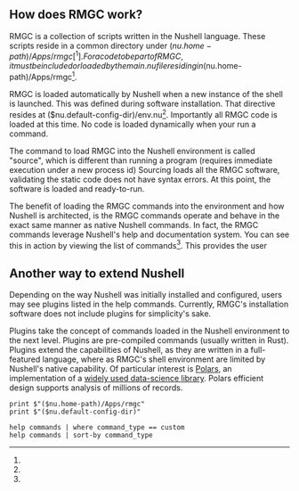 ## How does RMGC work?

RMGC is a collection of scripts written in the Nushell language. These scripts reside in a common directory under ($nu.home-path)/Apps/rmgc[^1]. For a code to be part of RMGC, it must be included or loaded by the main.nu file residing in ($nu.home-path)/Apps/rmgc[^1].

RMGC is loaded automatically by Nushell when a new instance of the shell is launched. This was defined
during software installation. That directive resides at ($nu.default-config-dir)/env.nu[^1]. Importantly all RMGC code is loaded at this time. No code is loaded dynamically when your run a command.

The command to load RMGC into the Nushell environment is called "source", which is different than running a program (requires immediate execution under a new process id) Sourcing loads all the RMGC software, validating the static code does not have syntax errors. At this point, the software is loaded and ready-to-run.

The benefit of loading the RMGC commands into the environment and how Nushell is architected, is the RMGC commands operate and behave in the exact same manner as native Nushell commands. In fact, the RMGC commands leverage Nushell's help and documentation system. You can see this in action by viewing the list of commands[^2]. This provides the user

## Another way to extend Nushell

Depending on the way Nushell was initially installed and configured, users may see plugins listed in the help commands. Currently, RMGC's installation software does not include plugins for simplicity's sake.

Plugins take the concept of commands loaded in the Nushell environment to the next level. Plugins are pre-compiled commands (usually written in Rust). Plugins extend the capabilities of Nushell, as they are written in a full-featured language, where as RMGC's shell environment are limited by Nushell's native capability. Of particular interest is [Polars](https://www.nushell.sh/commands/docs/polars.html), an implementation of a [widely used data-science library](https://docs.pola.rs/). Polars efficient design supports analysis of millions of records.

[^1]:

```
print $"($nu.home-path)/Apps/rmgc"
print $"($nu.default-config-dir)"
```

[^2]:

```
help commands | where command_type == custom
help commands | sort-by command_type
```
